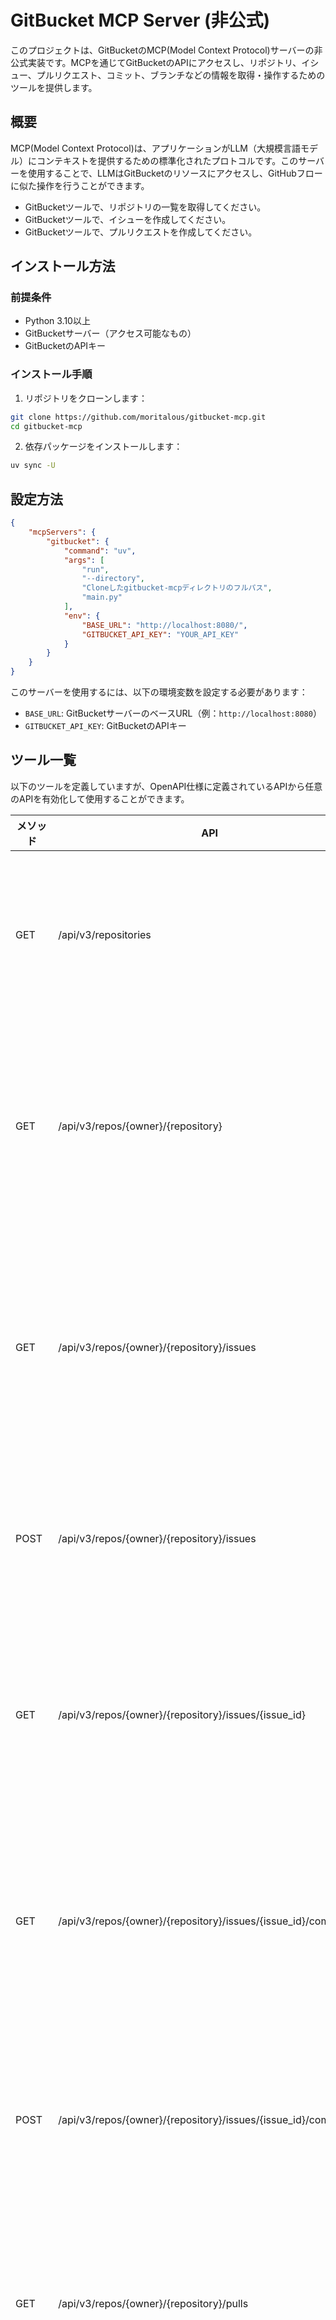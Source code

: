 # GitBucket MCP Server (非公式)

このプロジェクトは、GitBucketのMCP(Model Context Protocol)サーバーの非公式実装です。MCPを通じてGitBucketのAPIにアクセスし、リポジトリ、イシュー、プルリクエスト、コミット、ブランチなどの情報を取得・操作するためのツールを提供します。

## 概要

MCP(Model Context Protocol)は、アプリケーションがLLM（大規模言語モデル）にコンテキストを提供するための標準化されたプロトコルです。このサーバーを使用することで、LLMはGitBucketのリソースにアクセスし、GitHubフローに似た操作を行うことができます。

- GitBucketツールで、リポジトリの一覧を取得してください。
- GitBucketツールで、イシューを作成してください。
- GitBucketツールで、プルリクエストを作成してください。

## インストール方法

### 前提条件

- Python 3.10以上
- GitBucketサーバー（アクセス可能なもの）
- GitBucketのAPIキー

### インストール手順

1. リポジトリをクローンします：

```bash
git clone https://github.com/moritalous/gitbucket-mcp.git
cd gitbucket-mcp
```

2. 依存パッケージをインストールします：

```bash
uv sync -U
```

## 設定方法


```json
{
    "mcpServers": {
        "gitbucket": {
            "command": "uv",
            "args": [
                "run",
                "--directory",
                "Cloneしたgitbucket-mcpディレクトリのフルパス",
                "main.py"
            ],
            "env": {
                "BASE_URL": "http://localhost:8080/",
                "GITBUCKET_API_KEY": "YOUR_API_KEY"
            }
        }
    }
}
```

このサーバーを使用するには、以下の環境変数を設定する必要があります：

- `BASE_URL`: GitBucketサーバーのベースURL（例：`http://localhost:8080`）
- `GITBUCKET_API_KEY`: GitBucketのAPIキー

## ツール一覧

以下のツールを定義していますが、OpenAPI仕様に定義されているAPIから任意のAPIを有効化して使用することができます。

| メソッド | API | 内容 |
| --- | --- | --- |
| GET | /api/v3/repositories | リポジトリの一覧を取得 |
| GET | /api/v3/repos/{owner}/{repository} | 特定のリポジトリの情報を取得 |
| GET | /api/v3/repos/{owner}/{repository}/issues | リポジトリのイシュー一覧を取得 |
| POST | /api/v3/repos/{owner}/{repository}/issues | 新しいイシューを作成 |
| GET | /api/v3/repos/{owner}/{repository}/issues/{issue_id} | 特定のイシューの情報を取得 |
| GET | /api/v3/repos/{owner}/{repository}/issues/{issue_id}/comments | イシューのコメント一覧を取得 |
| POST | /api/v3/repos/{owner}/{repository}/issues/{issue_id}/comments | イシューにコメントを追加 |
| GET | /api/v3/repos/{owner}/{repository}/pulls | プルリクエスト一覧を取得 |
| POST | /api/v3/repos/{owner}/{repository}/pulls | 新しいプルリクエストを作成 |
| GET | /api/v3/repos/{owner}/{repository}/pulls/{pull_number} | 特定のプルリクエストの情報を取得 |
| PATCH | /api/v3/repos/{owner}/{repository}/pulls/{pull_number} | プルリクエストを更新 |
| GET | /api/v3/repos/{owner}/{repository}/pulls/{pull_number}/commits | プルリクエストのコミット一覧を取得 |
| GET | /api/v3/repos/{owner}/{repository}/pulls/{pull_number}/merge | プルリクエストのマージ状態を確認 |
| PUT | /api/v3/repos/{owner}/{repository}/pulls/{pull_number}/merge | プルリクエストをマージ |
| GET | /api/v3/repos/{owner}/{repository}/branches | ブランチ一覧を取得 |
| GET | /api/v3/repos/{owner}/{repository}/branches/{branch} | 特定のブランチの情報を取得 |
| GET | /api/v3/repos/{owner}/{repository}/commits | コミット一覧を取得 |
| GET | /api/v3/repos/{owner}/{repository}/commits/{sha} | 特定のコミットの情報を取得 |


## 制限事項

このMCPサーバーは非公式の実装であり、GitBucketの公式サポートを受けていません。GitBucketのAPIに変更があった場合、このサーバーも更新が必要になる可能性があります。

## ライセンス

このプロジェクトは[Apache License 2.0](LICENSE)の下で公開されています。

## 貢献方法

バグ報告や機能リクエストは、GitHubのIssueを通じてお願いします。プルリクエストも歓迎します。

## 謝辞

大変感謝しております。

- [GitBucket](https://github.com/gitbucket/gitbucket)
- [FastMCP](https://github.com/jlowin/fastmcp)
- [Model Context Protocol](https://modelcontextprotocol.github.io/)

